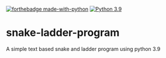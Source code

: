[![forthebadge made-with-python](http://ForTheBadge.com/images/badges/made-with-python.svg)](https://www.python.org/)                  [![Python 3.9](https://img.shields.io/badge/python-3.9-blue.svg)](https://www.python.org/downloads/release/python-390/)

# snake-ladder-program
A simple text based snake and ladder program using python 3.9
